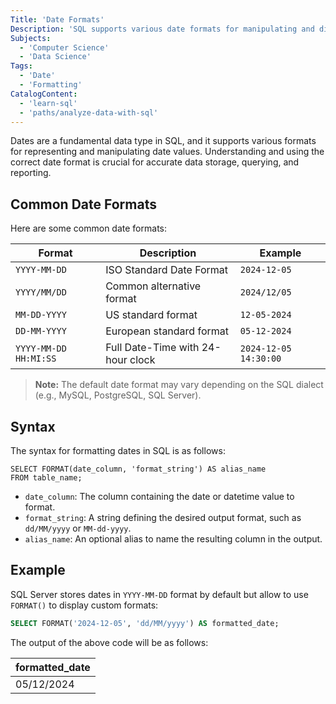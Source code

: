 ```yaml
---
Title: 'Date Formats'
Description: 'SQL supports various date formats for manipulating and displaying date and time data efficiently.'
Subjects:
  - 'Computer Science'
  - 'Data Science'
Tags:
  - 'Date'
  - 'Formatting'
CatalogContent:
  - 'learn-sql'
  - 'paths/analyze-data-with-sql'
---
```


Dates are a fundamental data type in SQL, and it supports various formats for representing and manipulating date values. Understanding and using the correct date format is crucial for accurate data storage, querying, and reporting.

## Common Date Formats

Here are some common date formats:

| Format                | Description                       | Example               |
| --------------------- | --------------------------------- | --------------------- |
| `YYYY-MM-DD`          | ISO Standard Date Format          | `2024-12-05`          |
| `YYYY/MM/DD`          | Common alternative format         | `2024/12/05`          |
| `MM-DD-YYYY`          | US standard format                | `12-05-2024`          |
| `DD-MM-YYYY`          | European standard format          | `05-12-2024`          |
| `YYYY-MM-DD HH:MI:SS` | Full Date-Time with 24-hour clock | `2024-12-05 14:30:00` |

> **Note:** The default date format may vary depending on the SQL dialect (e.g., MySQL, PostgreSQL, SQL Server).

## Syntax

The syntax for formatting dates in SQL is as follows:

```pseudo
SELECT FORMAT(date_column, 'format_string') AS alias_name
FROM table_name;
```

- `date_column`: The column containing the date or datetime value to format.
- `format_string`: A string defining the desired output format, such as `dd/MM/yyyy` or `MM-dd-yyyy`.
- `alias_name`: An optional alias to name the resulting column in the output.

## Example

SQL Server stores dates in `YYYY-MM-DD` format by default but allow to use `FORMAT()` to display custom formats:

```sql
SELECT FORMAT('2024-12-05', 'dd/MM/yyyy') AS formatted_date;
```

The output of the above code will be as follows:

| formatted_date |
| -------------- |
| 05/12/2024     |
